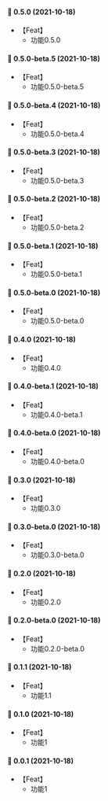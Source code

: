 #### 🎉 0.5.0 (2021-10-18)
- 【Feat】
    - 功能0.5.0

#### 🎉 0.5.0-beta.5 (2021-10-18)
- 【Feat】
    - 功能0.5.0-beta.5

#### 🎉 0.5.0-beta.4 (2021-10-18)
- 【Feat】
    - 功能0.5.0-beta.4

#### 🎉 0.5.0-beta.3 (2021-10-18)
- 【Feat】
    - 功能0.5.0-beta.3
#### 🎉 0.5.0-beta.2 (2021-10-18)
- 【Feat】
    - 功能0.5.0-beta.2

#### 🎉 0.5.0-beta.1 (2021-10-18)
- 【Feat】
    - 功能0.5.0-beta.1

#### 🎉 0.5.0-beta.0 (2021-10-18)
- 【Feat】
    - 功能0.5.0-beta.0

#### 🎉 0.4.0 (2021-10-18)
- 【Feat】
    - 功能0.4.0

#### 🎉 0.4.0-beta.1 (2021-10-18)
- 【Feat】
    - 功能0.4.0-beta.1

#### 🎉 0.4.0-beta.0 (2021-10-18)
- 【Feat】
    - 功能0.4.0-beta.0
#### 🎉 0.3.0 (2021-10-18)
- 【Feat】
    - 功能0.3.0

#### 🎉 0.3.0-beta.0 (2021-10-18)
- 【Feat】
    - 功能0.3.0-beta.0

#### 🎉 0.2.0 (2021-10-18)
- 【Feat】
    - 功能0.2.0

#### 🎉 0.2.0-beta.0 (2021-10-18)
- 【Feat】
    - 功能0.2.0-beta.0
#### 🎉 0.1.1 (2021-10-18)
- 【Feat】
    - 功能1.1

#### 🎉 0.1.0 (2021-10-18)
- 【Feat】
    - 功能1

#### 🎉 0.0.1 (2021-10-18)
- 【Feat】
    - 功能1